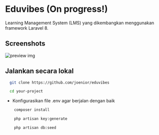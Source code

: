 # Eduvibes (On progress!)
Learning Management System (LMS) yang dikembangkan menggunakan framework Laravel 8.
## Screenshots

![preview img](https://i.ibb.co/7KcXBWd/eduvibes.png)

## Jalankan secara lokal

```bash
  git clone https://github.com/joenior/eduvibes
```

```bash
  cd your-project
```

- Konfigurasikan file .env agar berjalan dengan baik

```bash
    composer install
```

```bash
    php artisan key:generate
```

```bash
    php artisan db:seed
```
